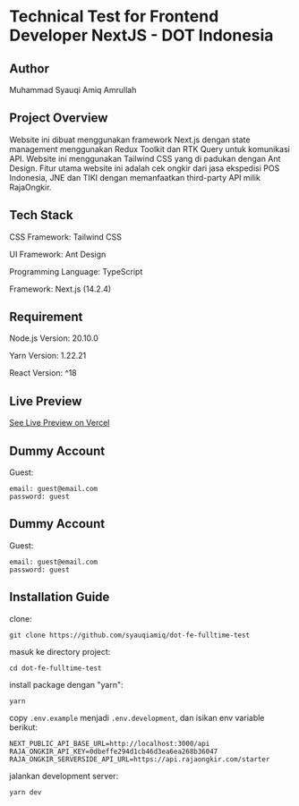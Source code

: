 # Technical Test for Frontend Developer NextJS - DOT Indonesia

## Author

Muhammad Syauqi Amiq Amrullah

## Project Overview

Website ini dibuat menggunakan framework Next.js dengan state management menggunakan Redux Toolkit dan RTK Query untuk komunikasi API. Website ini menggunakan Tailwind CSS yang di padukan dengan Ant Design. Fitur utama website ini adalah cek ongkir dari jasa ekspedisi POS Indonesia, JNE dan TIKI dengan memanfaatkan third-party API milik RajaOngkir.

## Tech Stack

CSS Framework: Tailwind CSS

UI Framework: Ant Design

Programming Language: TypeScript

Framework: Next.js (14.2.4)

## Requirement

Node.js Version: 20.10.0

Yarn Version: 1.22.21

React Version: ^18

## Live Preview

[See Live Preview on Vercel](https://dot-fe-fulltime-test.vercel.app/)

## Dummy Account

Guest:

```shell
email: guest@email.com
password: guest
```

## Dummy Account

Guest:

```shell
email: guest@email.com
password: guest
```

## Installation Guide

clone:

```shell
git clone https://github.com/syauqiamiq/dot-fe-fulltime-test
```

masuk ke directory project:

```shell
cd dot-fe-fulltime-test
```

install package dengan "yarn":

```shell
yarn
```

copy `.env.example` menjadi `.env.development`, dan isikan env variable berikut:

```shell
NEXT_PUBLIC_API_BASE_URL=http://localhost:3000/api
RAJA_ONGKIR_API_KEY=0dbeffe294d1cb46d3ea6ea268b36047
RAJA_ONGKIR_SERVERSIDE_API_URL=https://api.rajaongkir.com/starter
```

jalankan development server:

```shell
yarn dev
```
